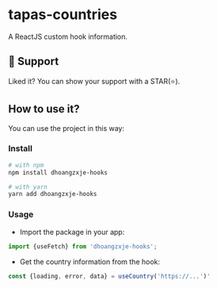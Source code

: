 # tapas-countries

A ReactJS custom hook information.

## 🫶 Support
Liked it? You can show your support with a STAR(⭐).

## How to use it?

You can use the project in this way:

### Install
```bash
# with npm
npm install dhoangzxje-hooks

# with yarn
yarn add dhoangzxje-hooks
```

### Usage

- Import the package in your app:
```js
import {useFetch} from 'dhoangzxje-hooks';
```
- Get the country information from the hook:
```js
const {loading, error, data} = useCountry('https://...')'
```